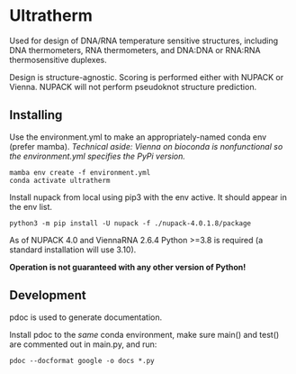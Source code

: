 # Ultratherm
Used for design of DNA/RNA temperature sensitive structures, including DNA thermometers, RNA thermometers, and DNA:DNA or RNA:RNA thermosensitive duplexes.

Design is structure-agnostic. Scoring is performed either with NUPACK or Vienna.
NUPACK will not perform pseudoknot structure prediction.

## Installing
Use the environment.yml to make an appropriately-named conda env (prefer mamba).
*Technical aside: Vienna on bioconda is nonfunctional so the environment.yml specifies the PyPi version.*

```
mamba env create -f environment.yml
conda activate ultratherm
```

Install nupack from local using pip3 with the env active. It should appear in the env list.

```
python3 -m pip install -U nupack -f ./nupack-4.0.1.8/package
```

As of NUPACK 4.0 and ViennaRNA 2.6.4 Python >=3.8 is required (a standard installation will use 3.10).

**Operation is not guaranteed with any other version of Python!**

## Development
pdoc is used to generate documentation.

Install pdoc to the *same* conda environment, make sure main() and test() are commented out in main.py, and run:
```
pdoc --docformat google -o docs *.py
```
